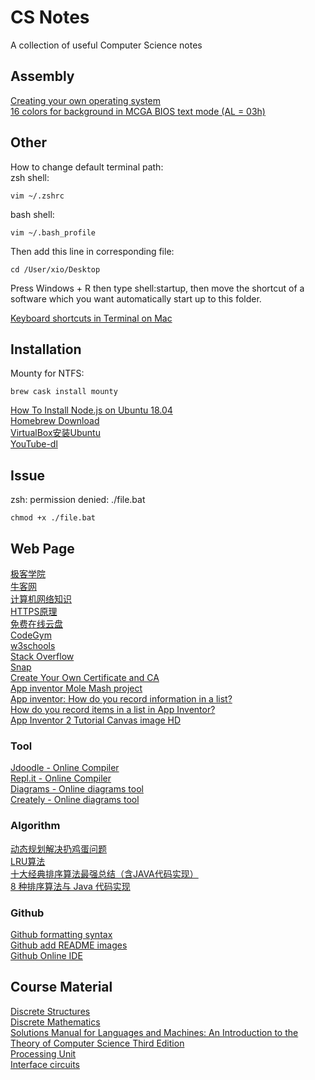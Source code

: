 # CS Notes
 A collection of useful Computer Science notes 
 
## Assembly
[Creating your own operating system](http://createyourownos.blogspot.com/)<br>
[16 colors for background in MCGA BIOS text mode (AL = 03h)](https://stackoverflow.com/questions/28790368/16-colors-for-background-in-mcga-bios-text-mode-al-03h)<br>
## Other
How to change default terminal path:<br>
zsh shell:
```
vim ~/.zshrc
```
bash shell:
```
vim ~/.bash_profile
```
Then add this line in corresponding file:
```
cd /User/xio/Desktop
```
Press Windows + R then type shell:startup, then move the shortcut of a software which you want automatically start up to this folder.
 
[Keyboard shortcuts in Terminal on Mac](https://support.apple.com/guide/terminal/keyboard-shortcuts-trmlshtcts/mac)

## Installation
Mounty for NTFS:
```
brew cask install mounty
```
[How To Install Node.js on Ubuntu 18.04](https://www.digitalocean.com/community/tutorials/how-to-install-node-js-on-ubuntu-18-04)<br>
[Homebrew Download](https://brew.sh/)<br>
[VirtualBox安装Ubuntu](https://blog.csdn.net/u012732259/article/details/70172704)<br>
[YouTube-dl](https://youtube-dl.org/)<br>

## Issue
zsh: permission denied: ./file.bat
```
chmod +x ./file.bat
```

## Web Page
[极客学院](https://www.jikexueyuan.com/)<br>
[牛客网](https://www.nowcoder.com/)<br>
[计算机网络知识](https://www.cnblogs.com/maybe2030/p/4781555.html)<br>
[HTTPS原理](https://mp.weixin.qq.com/s/5zcpyKxuyib5gxMe3mqrhw)<br>
[免费在线云盘](https://mp.weixin.qq.com/s/CVT6z9yFWjs4PUp9eBYyPg)<br>
[CodeGym](https://codegym.cc/zh/)<br>
[w3schools](https://www.w3schools.com/)<br>
[Stack Overflow](https://stackoverflow.com/)<br>
[Snap](https://snap.berkeley.edu/snap/snap.html)<br>
[Create Your Own Certificate and CA](https://sites.google.com/site/ddmwsst/create-your-own-certificate-and-ca)<br>
[App inventor Mole Mash project](http://appinventor.mit.edu/explore/ai2/molemash.html)<br>
[App inventor: How do you record information in a list?](http://www.appinventor.org/content/howDoYou/RecordingInfo/notes)<br>
[How do you record items in a list in App Inventor?](https://www.youtube.com/watch?v=aiFrwX7M4vc)<br>
[App Inventor 2 Tutorial Canvas image HD](https://www.youtube.com/watch?v=TE-1mzvvk40)<br>

### Tool
[Jdoodle - Online Compiler](https://www.jdoodle.com/online-java-compiler/)<br>
[Repl.it - Online Compiler](https://repl.it/)<br>
[Diagrams - Online diagrams tool](https://app.diagrams.net/)<br>
[Creately - Online diagrams tool](https://app.creately.com/)<br>

### Algorithm
[动态规划解决扔鸡蛋问题](https://mp.weixin.qq.com/s/R3aQ7m1HdHwt50ELX7Kn2g)<br>
[LRU算法](https://mp.weixin.qq.com/s/YhJ9dkhh7Uw1RMt8Yn-O4A)<br>
[十大经典排序算法最强总结（含JAVA代码实现）](https://www.cnblogs.com/guoyaohua/p/8600214.html)<br>
[8 种排序算法与 Java 代码实现](https://mp.weixin.qq.com/s/iEai54rBPuZxIDRRsc_jRQ)<br>

### Github
[Github formatting syntax](https://docs.github.com/en/free-pro-team@latest/github/writing-on-github/basic-writing-and-formatting-syntax)<br>
[Github add README images](https://www.youtube.com/watch?v=nvPOUdz5PL4)<br>
[Github Online IDE](https://github.com/features/codespaces)<br>

## Course Material
[Discrete Structures](http://web.stanford.edu/class/cs103x/cs103x-notes.pdf)<br>
[Discrete Mathematics](https://books.google.com/books?id=6cMSAAAAQBAJ&pg=PA43&lpg=PA43&dq=if+s+is+a+tautology+and+R+is+a+contradiction+what+is+the+truth+value+of+following&source=bl&ots=7LWfF8dGpP&sig=u9V166ISijvcvSfhRIxZ-OPn-iI&hl=en&sa=X&ved=0ahUKEwirvLOevIDLAhVD4CYKHcbWBmAQ6AEIQjAG#v=onepage&q=if%20s%20is%20a%20tautology%20and%20R%20is%20a%20contradiction%20what%20is%20the%20truth%20value%20of%20following&f=false)<br>
[Solutions Manual for Languages and Machines: An Introduction to the Theory of Computer Science Third Edition](https://cdn.manesht.ir/3252___Sudkamp-Solutions-3rd.pdf)<br>
[Processing Unit](http://web.cecs.pdx.edu/~zeshan/ece341_lecture10a.pdf)<br>
[Interface circuits](http://www.idc-online.com/technical_references/pdfs/information_technology/Interface_circuits_%20i.pdf)<br>
